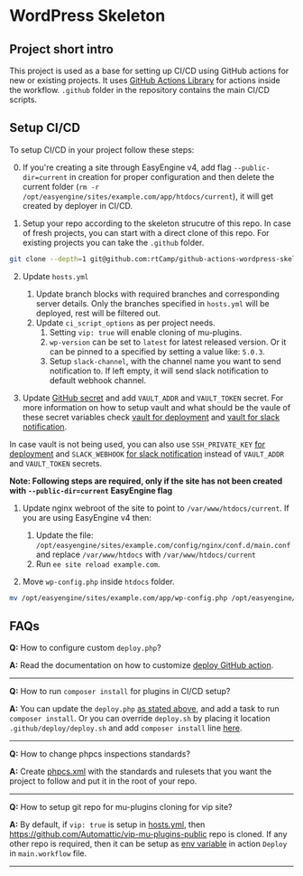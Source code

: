# WordPress Skeleton
    
## Project short intro
This project is used as a base for setting up CI/CD using GitHub actions for new or existing projects. It uses [GitHub Actions Library](https://github.com/rtCamp/github-actions-library) for actions inside the workflow. `.github` folder in the repository contains the main CI/CD scripts.

## Setup CI/CD
To setup CI/CD in your project follow these steps:

0. If you're creating a site through EasyEngine v4, add flag `--public-dir=current` in creation for proper configuration and then delete the current folder (`rm -r /opt/easyengine/sites/example.com/app/htdocs/current`), it will get created by deployer in CI/CD.

1. Setup your repo according to the skeleton strucutre of this repo. In case of fresh projects, you can start with a direct clone of this repo. For existing projects you can take the `.github` folder.

```bash
git clone --depth=1 git@github.com:rtCamp/github-actions-wordpress-skeleton.git
```

2. Update `hosts.yml`
    1. Update branch blocks with required branches and corresponding server details. Only the branches specified in `hosts.yml` will be deployed, rest will be filtered out.
    2. Update `ci_script_options` as per project needs.
        1. Setting `vip: true` will enable cloning of mu-plugins.
        2. `wp-version` can be set to `latest` for latest released version. Or it can be pinned to a specified by setting a value like: `5.0.3`.
        3. Setup `slack-channel`, with the channel name you want to send notification to. If left empty, it will send slack notification to default webhook channel.

3. Update [GitHub secret](https://developer.github.com/actions/creating-workflows/storing-secrets/) and add `VAULT_ADDR` and `VAULT_TOKEN` secret. For more information on how to setup vault and what should be the vaule of these secret variables check [vault for deployment](https://github.com/rtCamp/action-wordpress-deploy#vault) and [vault for slack notification](https://github.com/rtCamp/action-slack-notify#additional-vault-support).

In case vault is not being used, you can also use `SSH_PRIVATE_KEY` [for deployment](https://github.com/rtCamp/action-wordpress-deploy#installation) and `SLACK_WEBHOOK` [for slack notification](https://github.com/rtCamp/action-slack-notify#installation) instead of `VAULT_ADDR` and `VAULT_TOKEN` secrets.

**Note: Following steps are required, only if the site has not been created with `--public-dir=current` EasyEngine flag**

1. Update nginx webroot of the site to point to `/var/www/htdocs/current`. 
If you are using EasyEngine v4 then:
    1. Update the file: `/opt/easyengine/sites/example.com/config/nginx/conf.d/main.conf` and replace `/var/www/htdocs` with `/var/www/htdocs/current`
    2. Run `ee site reload example.com`.

2. Move `wp-config.php` inside `htdocs` folder.
```bash
mv /opt/easyengine/sites/example.com/app/wp-config.php /opt/easyengine/sites/example.com/app/htdocs/wp-config.php 
```

## FAQs

**Q:** How to configure custom `deploy.php`?

**A:** Read the documentation on how to customize [deploy GitHub action](https://github.com/rtCamp/action-wordpress-deploy#customize-the-action).

----

**Q:** How to run `composer install` for plugins in CI/CD setup?

**A:** You can update the `deploy.php` [as stated above](https://github.com/rtCamp/action-wordpress-deploy#customize-the-action), and add a task to run `composer install`. Or you can override `deploy.sh` by placing it location `.github/deploy/deploy.sh` and add `composer install` line [here](https://github.com/rtCamp/action-wordpress-deploy/blob/d07e406998515955b83fea87f7ed635647187489/deploy.sh#L85).

----

**Q:** How to change phpcs inspections standards?

**A:** Create [phpcs.xml](https://github.com/rtCamp/github-actions-wordpress-skeleton/blob/master/phpcs.xml) with the standards and rulesets that you want the project to follow and put it in the root of your repo.

----

**Q:** How to setup git repo for mu-plugins cloning for vip site?

**A:** By default, if `vip: true` is setup in [hosts.yml](https://github.com/rtCamp/github-actions-wordpress-skeleton/blob/c642c5076fe3ece90be9135e2e7373b8a77c0862/.github/hosts.yml#L43), then https://github.com/Automattic/vip-mu-plugins-public repo is cloned. If any other repo is required, then it can be setup as [env variable](https://github.com/rtCamp/action-wordpress-deploy#environment-variables) in action `Deploy` in `main.workflow` file. 

----
